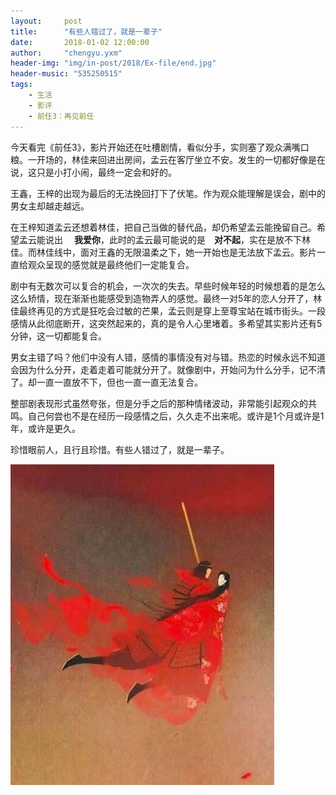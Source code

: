 ```yaml
---
layout:     post
title:      "有些人错过了，就是一辈子"
date:       2018-01-02 12:00:00
author:     "chengyu.yxm"
header-img: "img/in-post/2018/Ex-file/end.jpg"
header-music: "535250515"
tags:
    - 生活
    - 影评
    - 前任3：再见前任
---
```




今天看完《前任3》，影片开始还在吐槽剧情，看似分手，实则塞了观众满嘴口粮。一开场的，林佳来回进出房间，孟云在客厅坐立不安。发生的一切都好像是在说，这只是小打小闹，最终一定会和好的。  
  
王鑫，王梓的出现为最后的无法挽回打下了伏笔。作为观众能理解是误会，剧中的男女主却越走越远。   
  
在王梓知道孟云还想着林佳，把自己当做的替代品，却仍希望孟云能挽留自己。希望孟云能说出　
__我爱你__，此时的孟云最可能说的是　__对不起__，实在是放不下林佳。而林佳线中，面对王鑫的无限温柔之下，她一开始也是无法放下孟云。影片一直给观众呈现的感觉就是最终他们一定能复合。  
  
剧中有无数次可以复合的机会，一次次的失去。早些时候年轻的时候想着的是怎么这么矫情，现在渐渐也能感受到造物弄人的感觉。最终一对5年的恋人分开了，林佳最终再见的方式是狂吃会过敏的芒果，孟云则是穿上至尊宝站在城市街头。一段感情从此彻底断开，这突然起来的，真的是令人心里堵着。多希望其实影片还有5分钟，这一切都能复合。  
  
男女主错了吗？他们中没有人错，感情的事情没有对与错。热恋的时候永远不知道会因为什么分开，走着走着可能就分开了。就像剧中，开始问为什么分手，记不清了。却一直一直放不下，但也一直一直无法复合。  
  
整部剧表现形式虽然夸张，但是分手之后的那种情绪波动，非常能引起观众的共鸣。自己何尝也不是在经历一段感情之后，久久走不出来呢。或许是1个月或许是1年，或许是更久。
  
珍惜眼前人，且行且珍惜。有些人错过了，就是一辈子。  

![](/img/in-post/2018/Ex-file/end.jpg)